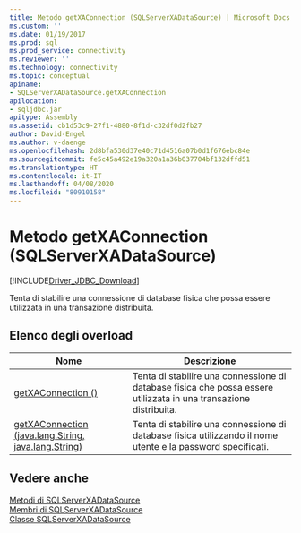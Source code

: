 ```yaml
---
title: Metodo getXAConnection (SQLServerXADataSource) | Microsoft Docs
ms.custom: ''
ms.date: 01/19/2017
ms.prod: sql
ms.prod_service: connectivity
ms.reviewer: ''
ms.technology: connectivity
ms.topic: conceptual
apiname:
- SQLServerXADataSource.getXAConnection
apilocation:
- sqljdbc.jar
apitype: Assembly
ms.assetid: cb1d53c9-27f1-4880-8f1d-c32df0d2fb27
author: David-Engel
ms.author: v-daenge
ms.openlocfilehash: 2d8bfa530d37e40c71d4516a07b0d1f676ebc84e
ms.sourcegitcommit: fe5c45a492e19a320a1a36b037704bf132dffd51
ms.translationtype: HT
ms.contentlocale: it-IT
ms.lasthandoff: 04/08/2020
ms.locfileid: "80910158"
---
```

# <a name="getxaconnection-method-sqlserverxadatasource"></a>Metodo getXAConnection (SQLServerXADataSource)
[!INCLUDE[Driver_JDBC_Download](../../../includes/driver_jdbc_download.md)]

  Tenta di stabilire una connessione di database fisica che possa essere utilizzata in una transazione distribuita.  
  
## <a name="overload-list"></a>Elenco degli overload  
  
|Nome|Descrizione|  
|----------|-----------------|  
|[getXAConnection ()](../../../connect/jdbc/reference/getxaconnection-method.md)|Tenta di stabilire una connessione di database fisica che possa essere utilizzata in una transazione distribuita.|  
|[getXAConnection (java.lang.String, java.lang.String)](../../../connect/jdbc/reference/getxaconnection-method-java-lang-string-java-lang-string.md)|Tenta di stabilire una connessione di database fisica utilizzando il nome utente e la password specificati.|  
  
## <a name="see-also"></a>Vedere anche  
 [Metodi di SQLServerXADataSource](../../../connect/jdbc/reference/sqlserverxadatasource-methods.md)   
 [Membri di SQLServerXADataSource](../../../connect/jdbc/reference/sqlserverxadatasource-members.md)   
 [Classe SQLServerXADataSource](../../../connect/jdbc/reference/sqlserverxadatasource-class.md)  
  
  
